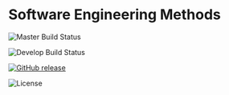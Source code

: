 
# Software Engineering Methods

![Master Build Status](https://github.com/padaukwai/IntegrationTestingRep/actions/workflows/updatemain.yml/badge.svg?branch=master)

![Develop Build Status](https://github.com/padaukwai/IntegrationTestingRep/actions/workflows/updatemain.yml/badge.svg?branch=develop)

[![GitHub release](https://img.shields.io/github/release/padaukwai/REPO.svg)](https://github.com/padaukwai/IntegrationTestingRep/releases)

![License](https://img.shields.io/badge/License-Apache_2.0-blue.svg)
